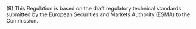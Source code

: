 (9) This Regulation is based on the draft regulatory technical standards submitted by the European Securities and Markets Authority (ESMA) to the Commission.